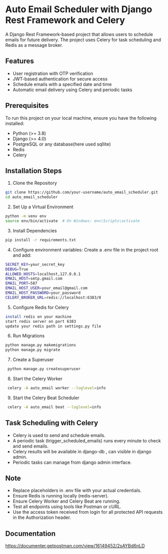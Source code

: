 # Auto Email Scheduler with Django Rest Framework and Celery

A Django Rest Framework-based project that allows users to schedule emails for future delivery. The project uses Celery for task scheduling and Redis as a message broker.
## Features

- User registration with OTP verification
- JWT-based authentication for secure access
- Schedule emails with a specified date and time
- Automatic email delivery using Celery and periodic tasks

## Prerequisites
To run this project on your local machine, ensure you have the following installed:

- Python (>= 3.8)
- Django (>= 4.0)
- PostgreSQL or any database(here used sqllite)
- Redis
- Celery
## Installation Steps

1. Clone the Repository

```bash
git clone https://github.com/your-username/auto_email_scheduler.git
cd auto_email_scheduler
```
2. Set Up a Virtual Environment
```bash
python -m venv env
source env/bin/activate  # On Windows: env\Scripts\activate
```
3. Install Dependencies

```bash
pip install -r requirements.txt
```
4. Configure environment variables: Create a .env file in the project root and add:
```bash
SECRET_KEY=your_secret_key
DEBUG=True
ALLOWED_HOSTS=localhost,127.0.0.1
EMAIL_HOST=smtp.gmail.com
EMAIL_PORT=587
EMAIL_HOST_USER=your_email@gmail.com
EMAIL_HOST_PASSWORD=your_password
CELERY_BROKER_URL=redis://localhost:6383/0
```

5. Configure Redis for Celery

```bash
install redis on your machine
start redis server on port 6383
update your redis path in settings.py file
```
6. Run Migrations
```bash
python manage.py makemigrations
python manage.py migrate
```
7. Create a Superuser
```bash
 python manage.py createsuperuser
```
8. Start the Celery Worker
```bash
 celery -A auto_email worker --loglevel=info
```
9. Start the Celery Beat Scheduler
```bash
 celery -A auto_email beat --loglevel=info
```

## Task Scheduling with Celery
- Celery is used to send and schedule emails.
- A periodic task (trigger_scheduled_emails) runs every minute to check and send emails.
- Celery results will be available in django-db , can visible in django admin.
- Periodic tasks can manage from django admin interface.

## Note
- Replace placeholders in .env file with your actual credentials.
- Ensure Redis is running locally (redis-server).
- Ensure Celery Worker and Celery Beat are running.
- Test all endpoints using tools like Postman or cURL.
- Use the access token received from login for all protected API requests in the Authorization header.



## Documentation
https://documenter.getpostman.com/view/16149452/2sAYBd6nLD
